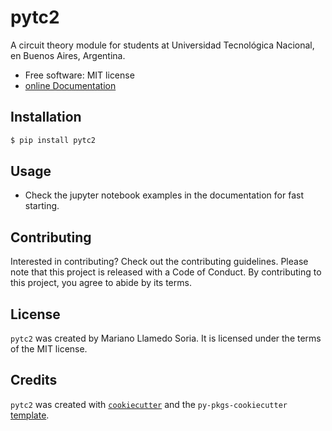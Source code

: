 # pytc2

A circuit theory module for students at Universidad Tecnológica Nacional, en Buenos Aires, Argentina.

* Free software: MIT license
* [online Documentation](https://pytc2.readthedocs.io)

## Installation

```bash
$ pip install pytc2
```

## Usage

- Check the jupyter notebook examples in the documentation for fast starting.

## Contributing

Interested in contributing? Check out the contributing guidelines. Please note that this project is released with a Code of Conduct. By contributing to this project, you agree to abide by its terms.

## License

`pytc2` was created by Mariano Llamedo Soria. It is licensed under the terms of the MIT license.

## Credits

`pytc2` was created with [`cookiecutter`](https://cookiecutter.readthedocs.io/en/latest/) and the `py-pkgs-cookiecutter` [template](https://github.com/py-pkgs/py-pkgs-cookiecutter).


